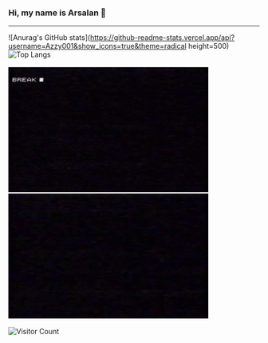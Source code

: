 ### Hi, my name is Arsalan 👋

-----


![Anurag's GitHub stats](https://github-readme-stats.vercel.app/api?username=Azzy001&show_icons=true&theme=radical height=500)
&nbsp;
&nbsp;
&nbsp;
&nbsp;
&nbsp;
&nbsp;
![Top Langs](https://github-readme-stats.vercel.app/api/top-langs/?username=Azzy001&theme=tokyonight)
<br>
<br>
<img src="https://github.com/Azzy001/Azzy001/blob/main/images/program2.gif" height=250 width=401>
&nbsp;
&nbsp;
&nbsp;
&nbsp;
&nbsp;
<img src="https://github.com/Azzy001/Azzy001/blob/main/images/program3.gif" height=250 width=401>


![Visitor Count](https://profile-counter.glitch.me/{Azzy001}/count.svg)


